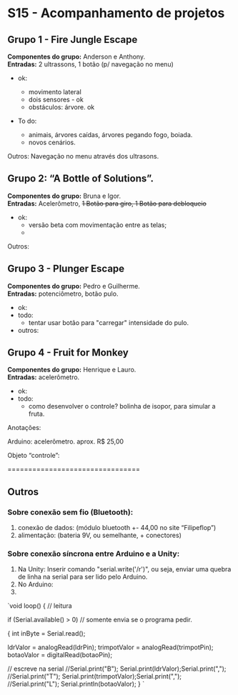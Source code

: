 # S15 - Acompanhamento de projetos


## Grupo 1 - Fire Jungle Escape

**Componentes do grupo:** Anderson e Anthony.  
**Entradas:** 2 ultrassons, 1 botão (p/ navegação no menu) 


* ok:
	* movimento lateral
	* dois sensores - ok
	* obstáculos: árvore. ok  

* To do: 
	* animais, árvores caídas, árvores pegando fogo, boiada.
	* novos cenários.

Outros: Navegação no menu através dos ultrasons.



## Grupo 2: “A Bottle of Solutions”. 

**Componentes do grupo:** Bruna e Igor.  
**Entradas:** Acelerômetro, ~~1 Botão para giro, 1 Botão para debloqueio~~


* ok:
	* versão beta com movimentação entre as telas;
	* 


Outros:



## Grupo 3 - Plunger Escape

**Componentes do grupo:** Pedro e Guilherme.  
**Entradas:** potenciômetro, botão pulo.  

* ok:
* todo:
	* tentar usar botão para "carregar" intensidade do pulo.
* outros:





## Grupo 4 - Fruit for Monkey

**Componentes do grupo:** Henrique e Lauro.  
**Entradas:** acelerômetro.  

* ok:
* todo:
	* como desenvolver o controle? bolinha de isopor, para simular a fruta.


Anotações:  





Arduino: acelerômetro.
aprox. R$ 25,00

Objeto “controle”: 

================================


## Outros

### Sobre conexão sem fio (Bluetooth):

1. conexão de dados: (módulo bluetooth +- 44,00 no site “Filipeflop”)
2. alimentação: (bateria 9V, ou semelhante, + conectores)

### Sobre conexão síncrona entre Arduino e a Unity:

1. Na Unity: Inserir comando "serial.write('/r')", ou seja, enviar uma quebra de linha na serial para ser lido pelo Arduino.
2. No Arduino: 
3. 
`void loop() {
  //  leitura

  if (Serial.available() > 0) // somente envia se o programa pedir.

  {
  int inByte = Serial.read();
  
  ldrValor = analogRead(ldrPin);
  trimpotValor = analogRead(trimpotPin);
  botaoValor = digitalRead(botaoPin);

  //  escreve na serial
  //Serial.print("B");
  Serial.print(ldrValor);Serial.print(",");
  //Serial.print("T");
  Serial.print(trimpotValor);Serial.print(",");
  //Serial.print("L");
  Serial.println(botaoValor);
  }
`
